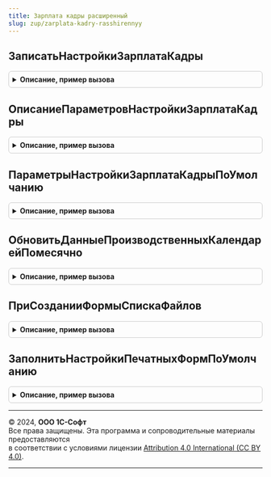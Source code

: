 ```yaml
---
title: Зарплата кадры расширенный
slug: zup/zarplata-kadry-rasshirennyy
---
```



## ЗаписатьНастройкиЗарплатаКадры
<details style="margin: 1em 0; padding: 0.5em; border: 1px solid #ccc; border-radius: 6px;">

<summary style="font-weight: bold; cursor: pointer;">Описание, пример вызова</summary>

```bsl

// Процедура выполняет запись настроек программы и формирование плана видов расчета по настройкам,
// переданным в параметре Параметры.
//
// Параметры:
//  Параметры - структура, описание см ОписаниеПараметровНастройкиЗарплатаКадры.
//
Процедура ЗаписатьНастройкиЗарплатаКадры(Параметры) Экспорт
```

Пример вызова
```bsl
ЗарплатаКадрыРасширенный.ЗаписатьНастройкиЗарплатаКадры(Параметры) 
```
</details>

## ОписаниеПараметровНастройкиЗарплатаКадры
<details style="margin: 1em 0; padding: 0.5em; border: 1px solid #ccc; border-radius: 6px;">

<summary style="font-weight: bold; cursor: pointer;">Описание, пример вызова</summary>

```bsl

// Функция возвращает структуру с описанием параметров для настройки подсистемы ЗарплатаКадры.
//
// Возвращаемое значение:
//   Структура со свойствами, имеющими значение Неопределено:
// 	* НастройкиРасчетаЗарплаты
// 	* НастройкиКадровогоУчета
// 	* НастройкиШтатногоРасписания.
// 	* НастройкиВоинскогоУчета.
// 	* НастройкиУчетаВремени
// 	* НастройкиЗаймовСотрудникам.
// 	* НастройкиСтатистикиПерсонала.
// 	* ПараметрыПланВидовРасчета.
//
Функция ОписаниеПараметровНастройкиЗарплатаКадры() Экспорт
```

Пример вызова
```bsl
Результат = ЗарплатаКадрыРасширенный.ОписаниеПараметровНастройкиЗарплатаКадры() 
```
</details>

## ПараметрыНастройкиЗарплатаКадрыПоУмолчанию
<details style="margin: 1em 0; padding: 0.5em; border: 1px solid #ccc; border-radius: 6px;">

<summary style="font-weight: bold; cursor: pointer;">Описание, пример вызова</summary>

```bsl

// Функция возвращает структуру с параметрами настройки подсистемы ЗарплатаКадры,
// которые можно использовать по умолчанию для максимального использования функционала подсистемы.
//
// Возвращаемое значение:
//   Структура см описание ОписаниеПараметровНастройкиЗарплатаКадры, со свойствами:
// 	* НастройкиРасчетаЗарплаты - структура, состав свойств соответствует ресурсам регистра сведений
//	                             НастройкиРасчетаЗарплатыРасширенный, может содержать не все ресурсы регистра.
// 	* НастройкиКадровогоУчета  - структура, состав свойств соответствует ресурсам регистра сведений
//	                             НастройкиКадровогоУчета, может содержать не все ресурсы регистра.
// 	* НастройкиШтатногоРасписания - структура, состав свойств соответствует ресурсам регистра сведений
//	                                НастройкиШтатногоРасписания, может содержать не все ресурсы регистра.
// 	* НастройкиВоинскогоУчета - структура, состав свойств соответствует ресурсам регистра сведений
//	                            НастройкиВоинскогоУчета, может содержать не все ресурсы регистра.
// 	* НастройкиУчетаВремени - структура, состав свойств соответствует ресурсам регистра сведений НастройкиУчетаВремени,
//								 может содержать не все ресурсы регистра.
// 	* НастройкиЗаймовСотрудникам - структура, состав свойств соответствует ресурсам регистра сведений
//	                               НастройкиЗаймовСотрудникам, может содержать не все ресурсы регистра.
// 	* НастройкиСтатистикиПерсонала - структура, состав свойств соответствует ресурсам регистра сведений
//	                                 НастройкиСтатистикиПерсонала, может содержать не все ресурсы регистра.
// 	* ПараметрыПланВидовРасчет - структура, состав свойств см в описании
//	                             РасчетЗарплатыРасширенный.ОписаниеПараметровПланаВидовРасчета.
//
Функция ПараметрыНастройкиЗарплатаКадрыПоУмолчанию() Экспорт
```

Пример вызова
```bsl
Результат = ЗарплатаКадрыРасширенный.ПараметрыНастройкиЗарплатаКадрыПоУмолчанию() 
```
</details>

## ОбновитьДанныеПроизводственныхКалендарейПомесячно
<details style="margin: 1em 0; padding: 0.5em; border: 1px solid #ccc; border-radius: 6px;">

<summary style="font-weight: bold; cursor: pointer;">Описание, пример вызова</summary>

```bsl

// Выполняет формирование сводных (помесячно) сведений о производственном календаре.
//
// Параметры:
//	- УсловияОбновления - таблица значений с колонками.
//		- КодПроизводственногоКалендаря - код производственного календаря, данные которого изменились,
//		- Год - год, за который изменились данные.
//
Процедура ОбновитьДанныеПроизводственныхКалендарейПомесячно(УсловияОбновления) Экспорт
```

Пример вызова
```bsl
ЗарплатаКадрыРасширенный.ОбновитьДанныеПроизводственныхКалендарейПомесячно(УсловияОбновления) 
```
</details>

## ПриСозданииФормыСпискаФайлов
<details style="margin: 1em 0; padding: 0.5em; border: 1px solid #ccc; border-radius: 6px;">

<summary style="font-weight: bold; cursor: pointer;">Описание, пример вызова</summary>

```bsl

// См. РаботаСФайламиПереопределяемый.ПриСозданииФормыСпискаФайлов.
Процедура ПриСозданииФормыСпискаФайлов(Форма) Экспорт
```

Пример вызова
```bsl
ЗарплатаКадрыРасширенный.ПриСозданииФормыСпискаФайлов(Форма) 
```
</details>

## ЗаполнитьНастройкиПечатныхФормПоУмолчанию
<details style="margin: 1em 0; padding: 0.5em; border: 1px solid #ccc; border-radius: 6px;">

<summary style="font-weight: bold; cursor: pointer;">Описание, пример вызова</summary>

```bsl

Процедура ЗаполнитьНастройкиПечатныхФормПоУмолчанию(ОписанияНастроек) Экспорт
```

Пример вызова
```bsl
ЗарплатаКадрыРасширенный.ЗаполнитьНастройкиПечатныхФормПоУмолчанию(ОписанияНастроек) 
```
</details>

---

© 2024, **ООО 1С-Софт**  
Все права защищены. Эта программа и сопроводительные материалы предоставляются  
в соответствии с условиями лицензии [Attribution 4.0 International (CC BY 4.0)](https://creativecommons.org/licenses/by/4.0/legalcode).

---
